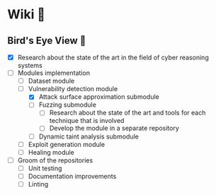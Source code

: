# Wiki 📖

## Bird's Eye View 🦅

- [x] Research about the state of the art in the field of cyber reasoning systems
- [ ] Modules implementation
    - [ ] Dataset module
    - [ ] Vulnerability detection module
        - [x] Attack surface approximation submodule
        - [ ] Fuzzing submodule
            - [ ] Research about the state of the art and tools for each technique that is involved
            - [ ] Develop the module in a separate repository
        - [ ] Dynamic taint analysis submodule
    - [ ] Exploit generation module
    - [ ] Healing module
- [ ] Groom of the repositories
    - [ ] Unit testing
    - [ ] Documentation improvements
    - [ ] Linting